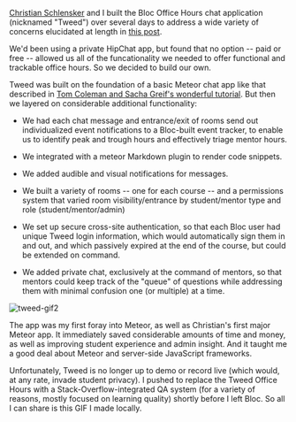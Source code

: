 [Christian Schlensker](https://www.github.com/wordofchristian) and I built the Bloc Office Hours chat application (nicknamed "Tweed") over several days to address a wide variety of concerns elucidated at length in [this post](/blog/blocchat-part-1).

We'd been using a private HipChat app, but found that no option -- paid or free -- allowed us all of the funcationality we needed to offer functional and trackable office hours. So we decided to build our own.

Tweed was built on the foundation of a basic Meteor chat app like that described in [Tom Coleman and Sacha Greif's wonderful tutorial](https://www.discovermeteor.com/). But then we layered on considerable additional functionality:

- We had each chat message and entrance/exit of rooms send out individualized event notifications to a Bloc-built event tracker, to enable us to identify peak and trough hours and effectively triage mentor hours.

- We integrated with a meteor Markdown plugin to render code snippets.

- We added audible and visual notifications for messages.

- We built a variety of rooms -- one for each course -- and a permissions system that varied room visibility/entrance by student/mentor type and role (student/mentor/admin)

- We set up secure cross-site authentication, so that each Bloc user had unique Tweed login information, which would automatically sign them in and out, and which passively expired at the end of the course, but could be extended on command.

- We added private chat, exclusively at the command of mentors, so that mentors could keep track of the "queue" of questions while addressing them with minimal confusion one (or multiple) at a time.

![tweed-gif2](https://dl.dropboxusercontent.com/s/scvlkf1fdu8ds6m/tweed-gif2.gif?dl=0)

The app was my first foray into Meteor, as well as Christian's first major Meteor app. It immediately saved considerable amounts of time and money, as well as improving student experience and admin insight. And it taught me a good deal about Meteor and server-side JavaScript frameworks.

Unfortunately, Tweed is no longer up to demo or record live (which would, at any rate, invade student privacy). I pushed to replace the Tweed Office Hours with a Stack-Overflow-integrated QA system (for a variety of reasons, mostly focused on learning quality) shortly before I left Bloc. So all I can share is this GIF I made locally.
